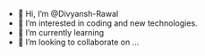 - 👋 Hi, I’m @Divyansh-Rawal
- 👀 I’m interested in coding and new technologies.
- 🌱 I’m currently learning 
- 💞️ I’m looking to collaborate on ...

<!---
Divyansh-Rawal/Divyansh-Rawal is a ✨ special ✨ repository because its `README.md` (this file) appears on your GitHub profile.
You can click the Preview link to take a look at your changes.
--->
